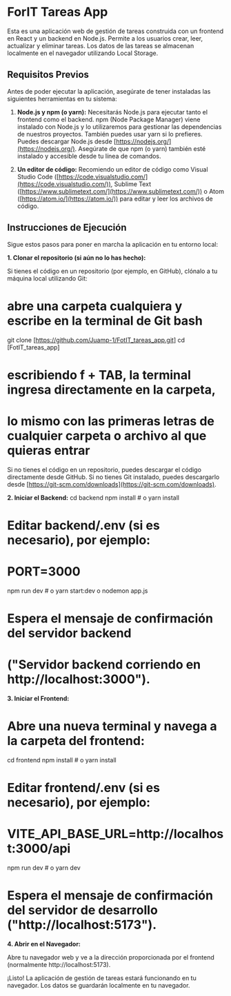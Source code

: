 # ForIT Tareas App

Esta es una aplicación web de gestión de tareas construida 
con un frontend en React y un backend en Node.js. 
Permite a los usuarios crear, leer, actualizar y eliminar tareas. Los datos de las tareas se almacenan 
localmente en el navegador utilizando Local Storage.

## Requisitos Previos

Antes de poder ejecutar la aplicación, asegúrate de tener instaladas 
las siguientes herramientas en tu sistema:

1.  **Node.js y npm (o yarn):** Necesitarás Node.js para ejecutar tanto el frontend como el backend. 
npm (Node Package Manager) viene instalado con Node.js y lo utilizaremos para gestionar las dependencias
de nuestros proyectos. También puedes usar yarn si lo prefieres. Puedes descargar Node.js desde 
[https://nodejs.org/](https://nodejs.org/). Asegúrate de que npm (o yarn) también esté instalado y 
accesible desde tu línea de comandos.

2.  **Un editor de código:** Recomiendo un editor de código como Visual Studio Code 
([https://code.visualstudio.com/](https://code.visualstudio.com/)), Sublime Text 
([https://www.sublimetext.com/](https://www.sublimetext.com/)) o Atom 
([https://atom.io/](https://atom.io/)) para editar y leer los archivos de código.

## Instrucciones de Ejecución

Sigue estos pasos para poner en marcha la aplicación en tu entorno local:

**1. Clonar el repositorio (si aún no lo has hecho):**

   Si tienes el código en un repositorio (por ejemplo, en GitHub), clónalo a tu máquina local 
   utilizando Git:

# abre una carpeta cualquiera y escribe en la terminal de Git bash
git clone [https://github.com/Juamp-1/FotIT_tareas_app.git]
cd [FotIT_tareas_app]
# escribiendo f + TAB, la terminal ingresa directamente en la carpeta, 
# lo mismo con las primeras letras de cualquier carpeta o archivo al que quieras entrar

   Si no tienes el código en un repositorio, puedes descargar el código directamente desde GitHub.
   Si no tienes Git instalado, puedes descargarlo desde 
   [https://git-scm.com/downloads](https://git-scm.com/downloads).

**2. Iniciar el Backend:**
cd backend
npm install  # o yarn install
# Editar backend/.env (si es necesario), por ejemplo:
# PORT=3000
npm run dev  # o yarn start:dev o nodemon app.js
# Espera el mensaje de confirmación del servidor backend 
# ("Servidor backend corriendo en http://localhost:3000").



**3. Iniciar el Frontend:**

# Abre una nueva terminal y navega a la carpeta del frontend:
cd frontend
npm install  # o yarn install
# Editar frontend/.env (si es necesario), por ejemplo:
# VITE_API_BASE_URL=http://localhost:3000/api
npm run dev  # o yarn dev
# Espera el mensaje de confirmación del servidor de desarrollo ("http://localhost:5173").

**4. Abrir en el Navegador:**

Abre tu navegador web y ve a la dirección proporcionada por el frontend 
(normalmente http://localhost:5173).

¡Listo! La aplicación de gestión de tareas estará funcionando en tu navegador. 
Los datos se guardarán localmente en tu navegador.






